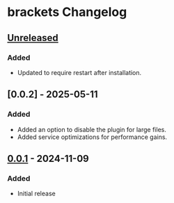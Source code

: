 <!-- Keep a Changelog guide -> https://keepachangelog.com -->

# brackets Changelog

## [Unreleased]

### Added

- Updated to require restart after installation.

## [0.0.2] - 2025-05-11

### Added

- Added an option to disable the plugin for large files.
- Added service optimizations for performance gains.

## [0.0.1] - 2024-11-09

### Added

- Initial release

[Unreleased]: https://github.com/j-d-ha/brackets/compare/v0.0.1...HEAD

[0.0.1]: https://github.com/j-d-ha/brackets/commits/v0.0.1
